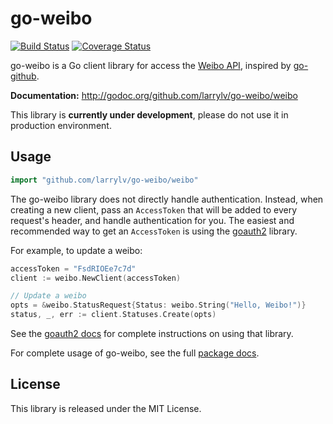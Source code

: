 go-weibo
========

[![Build Status](https://img.shields.io/travis/larrylv/go-weibo.svg?branch=master)][travis]
[![Coverage Status](http://img.shields.io/coveralls/larrylv/go-weibo.svg)][coveralls]

[travis]: https://travis-ci.org/larrylv/go-weibo
[coveralls]: https://coveralls.io/r/larrylv/go-weibo

go-weibo is a Go client library for access the [Weibo API][], inspired by [go-github][].

**Documentation:** <http://godoc.org/github.com/larrylv/go-weibo/weibo>

This library is __currently under development__, please do not use it in production environment.

## Usage ##

``` go
import "github.com/larrylv/go-weibo/weibo"
```

The go-weibo library does not directly handle authentication.  Instead, when
creating a new client, pass an `AccessToken` that will be added to every request's
header, and handle authentication for you.  The easiest and recommended way to
get an `AccessToken` is using the [goauth2][] library.

For example, to update a weibo:

```go
accessToken = "FsdRIOEe7c7d"
client := weibo.NewClient(accessToken)

// Update a weibo
opts = &weibo.StatusRequest{Status: weibo.String("Hello, Weibo!")}
status, _, err := client.Statuses.Create(opts)
```

See the [goauth2 docs][] for complete instructions on using that library.

For complete usage of go-weibo, see the full [package docs][].

[Weibo API]: http://open.weibo.com/wiki/%E5%BE%AE%E5%8D%9AAPI
[go-github]: https://github.com/google/go-github/
[goauth2]: https://code.google.com/p/goauth2/
[goauth2 docs]: http://godoc.org/code.google.com/p/goauth2/oauth
[package docs]: http://godoc.org/github.com/larrylv/go-weibo/weibo

## License

This library is released under the MIT License.
